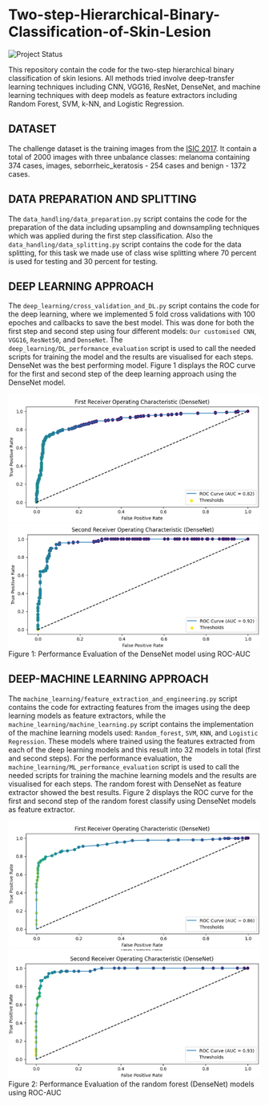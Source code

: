 # Two-step-Hierarchical-Binary-Classification-of-Skin-Lesion 
![Project Status](https://img.shields.io/badge/Status-Completed-brightgreen)

This repository contain the code for the two-step hierarchical binary classification of skin lesions. All methods tried involve deep-transfer learning techniques including CNN, VGG16, ResNet, DenseNet, and machine learning techniques with deep models as feature extractors including Random Forest, SVM, k-NN, and Logistic Regression. 

## DATASET
The challenge dataset is the training images from the [ISIC 2017](https://challenge.isic-archive.com/data/). It contain a total of 2000 images with three unbalance classes: melanoma containing 374 cases, images, seborrheic_keratosis - 254 cases and benign - 1372 cases. 

## DATA PREPARATION AND SPLITTING
The `data_handling/data_preparation.py` script contains the code for the preparation of the data including upsampling and downsampling techniques which was applied during the first step classification.
Also the `data_handling/data_splitting.py` script contains the code for the data splitting, for this task we made use of class wise splitting where 70 percent is used for testing and 30 percent for testing.

## DEEP LEARNING APPROACH
The `deep_learning/cross_validation_and_DL.py` script contains the code for the deep learning, where we implemented 5 fold cross validations with 100 epoches and callbacks to save the best model. This was done for both the first step and second step using four different models: `Our customised CNN`, `VGG16`, `ResNet50`, and `DenseNet`. 
The `deep_learning/DL_performance_evaluation` script is used to call the needed scripts for training the model and the results are visualised for each steps. DenseNet was the best performing model. Figure 1 displays the ROC curve for the first and second step of the deep learning approach using the DenseNet model.

![DL ROC curve](figures/rocdl1.png "DL ROC curve") 
![DL ROC curve2](figures/rocdl2.png "DL ROC curve2")
Figure 1: Performance Evaluation of the DenseNet model using ROC-AUC

## DEEP-MACHINE LEARNING APPROACH
The `machine_learning/feature_extraction_and_engineering.py` script contains the code for extracting features from the images using the deep learning models as feature extractors, while the `machine_learning/machine_learning.py` script contains the implementation of the machine learning models used: `Random_forest`, `SVM`, `KNN`, and `Logistic Regression`. These models where trained using the features extracted from each of the deep learning models and this result into 32 models in total (first and second steps). 
For the performance evaluation, the `machine_learning/ML_performance_evaluation` script is used to call the needed scripts for training the machine learning models and the results are visualised for each steps. The random forest with DenseNet as feature extractor showed the best results. Figure 2 displays the ROC curve for the first and second step of the random forest classify using DenseNet models as feature extractor.

![ML ROC curve](figures/rocml1.png "ML ROC curve") 
![ML ROC curve2](figures/rocml2.png "ML ROC curve2")
Figure 2: Performance Evaluation of the random forest (DenseNet) models using ROC-AUC
